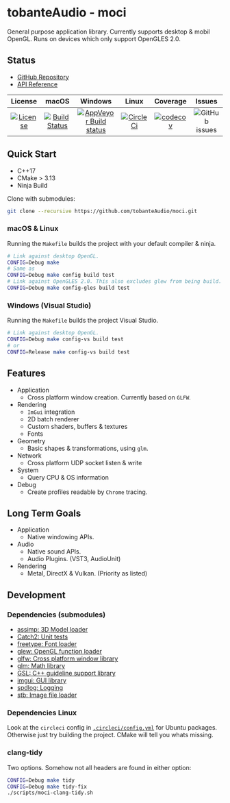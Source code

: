 # tobanteAudio - moci

General purpose application library. Currently supports desktop & mobil OpenGL. Runs on devices which only support OpenGLES 2.0.

## Status

- [GitHub Repository](https::/github.com/tobanteAudio/moci)
- [API Reference](https://tobanteaudio.github.io/moci/classes.html)

|                                                                 License                                                                 |                                                         macOS                                                         |                                                                 Windows                                                                 |                                                       Linux                                                       |                                                           Coverage                                                           |                                    Issues                                    |
| :-------------------------------------------------------------------------------------------------------------------------------------: | :-------------------------------------------------------------------------------------------------------------------: | :-------------------------------------------------------------------------------------------------------------------------------------: | :---------------------------------------------------------------------------------------------------------------: | :--------------------------------------------------------------------------------------------------------------------------: | :--------------------------------------------------------------------------: |
| [![License](https://img.shields.io/badge/License-BSD%202--Clause-orange.svg)](https://github.com/tobanteAudio/moci/blob/master/LICENSE) | [![Build Status](https://travis-ci.org/tobanteAudio/moci.svg?branch=master)](https://travis-ci.org/tobanteAudio/moci) | [![AppVeyor Build status](https://img.shields.io/appveyor/ci/tobanteAudio/moci.svg)](https://ci.appveyor.com/project/tobanteAudio/moci) | [![CircleCi](https://circleci.com/gh/tobanteAudio/moci.svg?style=svg)](https://circleci.com/gh/tobanteAudio/moci) | [![codecov](https://codecov.io/gh/tobanteAudio/moci/branch/master/graph/badge.svg)](https://codecov.io/gh/tobanteAudio/moci) | ![GitHub issues](https://img.shields.io/github/issues/tobanteAudio/moci.svg) |

## Quick Start

- C++17
- CMake > 3.13
- Ninja Build

Clone with submodules:

```sh
git clone --recursive https://github.com/tobanteAudio/moci.git
```

### macOS & Linux

Running the `Makefile` builds the project with your default compiler & ninja.

```sh
# Link against desktop OpenGL.
CONFIG=Debug make
# Same as
CONFIG=Debug make config build test
# Link against OpenGLES 2.0. This also excludes glew from being build.
CONFIG=Debug make config-gles build test
```

### Windows (Visual Studio)

Running the `Makefile` builds the project Visual Studio.

```sh
# Link against desktop OpenGL.
CONFIG=Debug make config-vs build test
# or
CONFIG=Release make config-vs build test
```

## Features

- Application
  - Cross platform window creation. Currently based on `GLFW`.
- Rendering
  - `ImGui` integration
  - 2D batch renderer
  - Custom shaders, buffers & textures
  - Fonts
- Geometry
  - Basic shapes & transformations, using `glm`.
- Network
  - Cross platform UDP socket listen & write
- System
  - Query CPU & OS information
- Debug
  - Create profiles readable by `Chrome` tracing.

## Long Term Goals

- Application
  - Native windowing APIs.
- Audio
  - Native sound APIs.
  - Audio Plugins. (VST3, AudioUnit)
- Rendering
  - Metal, DirectX & Vulkan. (Priority as listed)

## Development

### Dependencies (submodules)

- [assimp: 3D Model loader](https://github.com/assimp/assimp)
- [Catch2: Unit tests]()
- [freetype: Font loader]()
- [glew: OpenGL function loader]()
- [glfw: Cross platform window library]()
- [glm: Math library]()
- [GSL: C++ guideline support library]()
- [imgui: GUI library]()
- [spdlog: Logging]()
- [stb: Image file loader]()

### Dependencies Linux

Look at the `circleci` config in [`.circleci/config.yml`](https://github.com/tobanteAudio/moci/blob/master/.circleci/config.yml) for Ubuntu packages. Otherwise just try building the project. CMake will tell you whats missing.

### clang-tidy

Two options. Somehow not all headers are found in either option:

```sh
CONFIG=Debug make tidy
CONFIG=Debug make tidy-fix
./scripts/moci-clang-tidy.sh
```
